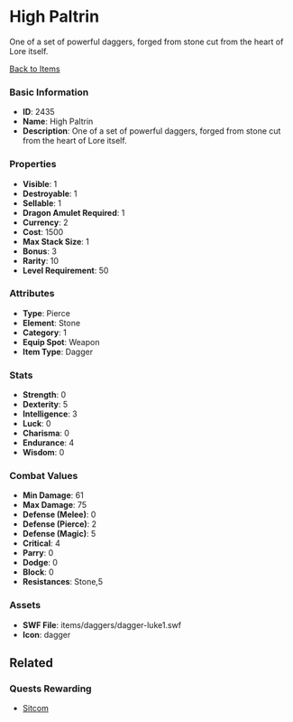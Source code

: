 # High Paltrin

One of a set of powerful daggers, forged from stone cut from the heart of Lore itself. 

[Back to Items](../items.md)

### Basic Information

- **ID**: 2435
- **Name**: High Paltrin
- **Description**: One of a set of powerful daggers, forged from stone cut from the heart of Lore itself. 

### Properties

- **Visible**: 1
- **Destroyable**: 1
- **Sellable**: 1
- **Dragon Amulet Required**: 1
- **Currency**: 2
- **Cost**: 1500
- **Max Stack Size**: 1
- **Bonus**: 3
- **Rarity**: 10
- **Level Requirement**: 50

### Attributes

- **Type**: Pierce
- **Element**: Stone
- **Category**: 1
- **Equip Spot**: Weapon
- **Item Type**: Dagger

### Stats

- **Strength**: 0
- **Dexterity**: 5
- **Intelligence**: 3
- **Luck**: 0
- **Charisma**: 0
- **Endurance**: 4
- **Wisdom**: 0

### Combat Values

- **Min Damage**: 61
- **Max Damage**: 75
- **Defense (Melee)**: 0
- **Defense (Pierce)**: 2
- **Defense (Magic)**: 5
- **Critical**: 4
- **Parry**: 0
- **Dodge**: 0
- **Block**: 0
- **Resistances**: Stone,5

### Assets

- **SWF File**: items/daggers/dagger-luke1.swf
- **Icon**: dagger

## Related

### Quests Rewarding

- [Sitcom](../quests/409-sitcom.md)

